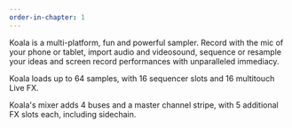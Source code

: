 ```yaml
---
order-in-chapter: 1
---
```


Koala is a multi-platform, fun and powerful sampler. Record with the mic of your phone or tablet, import audio and videosound, sequence or resample your ideas and screen record performances with unparalleled immediacy.

Koala loads up to 64 samples, with 16 sequencer slots and 16 multitouch Live FX. 

Koala's mixer adds 4 buses and a master channel stripe, with 5 additional FX slots each, including sidechain.